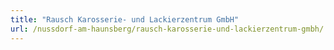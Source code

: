 ```yaml
---
title: "Rausch Karosserie- und Lackierzentrum GmbH"
url: /nussdorf-am-haunsberg/rausch-karosserie-und-lackierzentrum-gmbh/
---
```

